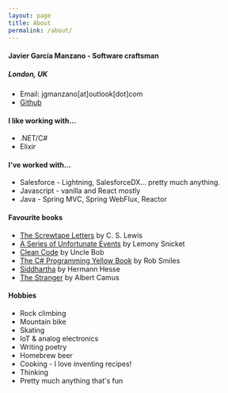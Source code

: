 ```yaml
---
layout: page
title: About
permalink: /about/
---
```

#### Javier García Manzano - Software craftsman
##### London, UK

* Email: jgmanzano[at]outlook[dot]com
* [Github](http://github.com/Manzanit0)

#### I like working with...
* .NET/C#
* Elixir

#### I've worked with...
* Salesforce - Lightning, SalesforceDX... pretty much anything.
* Javascript - vanilla and React mostly
* Java - Spring MVC, Spring WebFlux, Reactor

#### Favourite books
* [The Screwtape Letters](https://www.goodreads.com/book/show/17383917-the-screwtape-letters) by C. S. Lewis
* [A Series of Unfortunate Events](www.goodreads.com/book/show/65113.A_Series_of_Unfortunate_Events_Box) by Lemony Snicket
* [Clean Code](https://www.goodreads.com/book/show/3735293-clean-code) by Uncle Bob
* [The C# Programming Yellow Book](https://www.goodreads.com/book/show/20505068-the-c-programming-yellow-book) by Rob Smiles
* [Siddhartha](www.goodreads.com/book/show/52036.Siddhartha) by Hermann Hesse
* [The Stranger](https://www.goodreads.com/book/show/49552.The_Stranger) by Albert Camus

#### Hobbies

* Rock climbing
* Mountain bike
* Skating
* IoT & analog electronics
* Writing poetry
* Homebrew beer
* Cooking - I love inventing recipes!
* Thinking
* Pretty much anything that's fun

